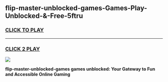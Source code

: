 
## flip-master-unblocked-games-Games-Play-Unblocked-&-Free-5ftru
<h3>
<a href="https://premium76.site?title=flip-master-unblocked-games&ref=24A">CLICK TO PLAY</a></h3>
<hr>

<h3>
<a href="https://premium76.site?title=flip-master-unblocked-games&ref=24A">CLICK 2 PLAY</a>
  
</h3>

<a href="https://premium76.site?title=flip-master-unblocked-games&ref=24A"><img src="https://clearcache.store/games.png"></a>


**flip-master-unblocked-games games unblocked: Your Gateway to Fun and Accessible Online Gaming**
